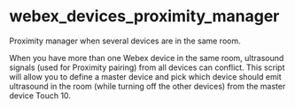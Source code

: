 # webex_devices_proximity_manager
Proximity manager when several devices are in the same room.

When you have more than one Webex device in the same room, ultrasound signals (used for Proximity pairing) from all devices can conflict. This script will allow you to define a master device and pick which device should emit ultrasound in the room (while turning off the other devices) from the master device Touch 10.


